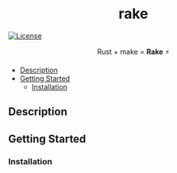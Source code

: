 <div align=center>
    <h1>rake</h1>
</div>

[![License](https://img.shields.io/badge/License-Apache_2.0-blue.svg)](https://opensource.org/licenses/Apache-2.0)

<p align=center>Rust + make = <b>Rake</b> ⚡</p>

* [Description](#description)
* [Getting Started](#getting-started)
    * [Installation](#installation)

## Description

## Getting Started

### Installation

